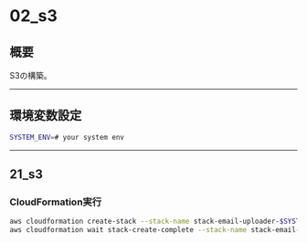 # 02_s3

## 概要

S3の構築。

---

## 環境変数設定

```bash
SYSTEM_ENV=# your system env

```

---

## 21_s3

### CloudFormation実行

```bash
aws cloudformation create-stack --stack-name stack-email-uploader-$SYSTEM_ENV-s3 --template-body file://template/02_s3/21_s3.yml --parameters ParameterKey=SystemEnv,ParameterValue=$SYSTEM_ENV
aws cloudformation wait stack-create-complete --stack-name stack-email-uploader-$SYSTEM_ENV-s3

```
